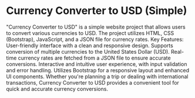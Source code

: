 # Currency Converter to USD (Simple)
 "Currency Converter to USD" is a simple website project that allows users to convert various currencies to USD. The project utilizes HTML, CSS (Bootstrap), JavaScript, and a JSON file for currency rates.  Key Features:  User-friendly interface with a clean and responsive design. Supports conversion of multiple currencies to the United States Dollar (USD). Real-time currency rates are fetched from a JSON file to ensure accurate conversions. Interactive and intuitive user experience, with input validation and error handling. Utilizes Bootstrap for a responsive layout and enhanced UI components. Whether you're planning a trip or dealing with international transactions, Currency Converter to USD provides a convenient tool for quick and accurate currency conversions.
